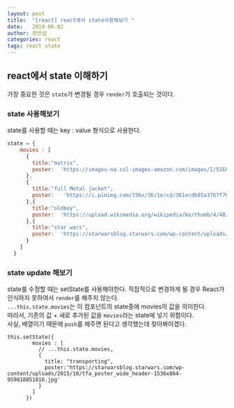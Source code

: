```yaml
---
layout: post
title:  "[react] react에서 state사용해보기 "
date:   2019-06-02 
author: 한만섭
categories: react
tags: react state
---
```



## react에서 state 이해하기 

가장 중요한 것은 `state`가 변경될 경우 `render`가 호출되는 것이다.



### state 사용해보기 

state를 사용할 때는 key : value 형식으로 사용한다. 
```javascript
state = {
    movies : [
      {
        title:"matrix",
        poster:  'https://images-na.ssl-images-amazon.com/images/I/51EG732BV3L._SY445_.jpg'
      },
      {
        title:"full Metal jacket",
        poster:   'https://i.pinimg.com/736x/36/1e/cd/361ecdb85a3767f70810cbe2cdaaf1a4.jpg'
      },{
        title:"oldboy",
        poster:  'https://upload.wikimedia.org/wikipedia/ko/thumb/4/48/Old_Boy.jpg/250px-Old_Boy.jpg'
      },{
        title:"star wars",
        poster:  'https://starwarsblog.starwars.com/wp-content/uploads/2015/10/tfa_poster_wide_header-1536x864-959818851016.jpg'
      }
    ]
  }
```

### state update 해보기 

state를 수정할 때는 setState를 사용해야한다. 직접적으로 변경하게 될 경우 React가 인식하지 못하여서 `render`를 해주지 않는다.  
```...this.state.movies```는 이 컴포넌트의 state중에 movies의 값을 의미한다.  
따라서, 기존의 값 + 새로 추가된 값을 `movies`라는 state에 넣기 위함이다.  
사실, 배열이기 때문에 `push`를 해주면 된다고 생각했는데 찾아봐야겠다. 
```
this.setState({
        movies : [
          // ...this.state.movies,
          {
            title: "transporting",
            poster:'https://starwarsblog.starwars.com/wp-content/uploads/2015/10/tfa_poster_wide_header-1536x864-959818851016.jpg'
          }
        ]
      })
```      

